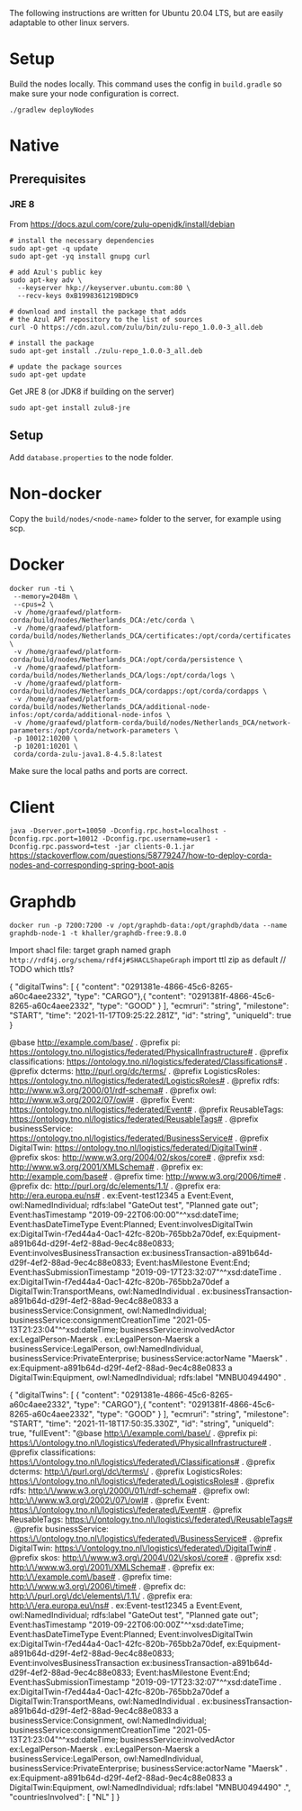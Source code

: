 The following instructions are written for Ubuntu 20.04 LTS, but are easily adaptable to other linux servers.

# Setup
Build the nodes locally. This command uses the config in `build.gradle` so make sure your node configuration is correct.

`./gradlew deployNodes`

# Native
## Prerequisites
### JRE 8
From https://docs.azul.com/core/zulu-openjdk/install/debian
```
# install the necessary dependencies
sudo apt-get -q update
sudo apt-get -yq install gnupg curl 

# add Azul's public key
sudo apt-key adv \
  --keyserver hkp://keyserver.ubuntu.com:80 \
  --recv-keys 0xB1998361219BD9C9

# download and install the package that adds 
# the Azul APT repository to the list of sources 
curl -O https://cdn.azul.com/zulu/bin/zulu-repo_1.0.0-3_all.deb

# install the package
sudo apt-get install ./zulu-repo_1.0.0-3_all.deb

# update the package sources
sudo apt-get update
```
Get JRE 8 (or JDK8 if building on the server)

`sudo apt-get install zulu8-jre`


## Setup
Add `database.properties` to the node folder.

# Non-docker
Copy the `build/nodes/<node-name>` folder to the server, for example using scp.

# Docker
```
docker run -ti \
 --memory=2048m \
 --cpus=2 \
 -v /home/graafewd/platform-corda/build/nodes/Netherlands_DCA:/etc/corda \
 -v /home/graafewd/platform-corda/build/nodes/Netherlands_DCA/certificates:/opt/corda/certificates \
 -v /home/graafewd/platform-corda/build/nodes/Netherlands_DCA:/opt/corda/persistence \
 -v /home/graafewd/platform-corda/build/nodes/Netherlands_DCA/logs:/opt/corda/logs \
 -v /home/graafewd/platform-corda/build/nodes/Netherlands_DCA/cordapps:/opt/corda/cordapps \
 -v /home/graafewd/platform-corda/build/nodes/Netherlands_DCA/additional-node-infos:/opt/corda/additional-node-infos \
 -v /home/graafewd/platform-corda/build/nodes/Netherlands_DCA/network-parameters:/opt/corda/network-parameters \
 -p 10012:10200 \
 -p 10201:10201 \
 corda/corda-zulu-java1.8-4.5.8:latest
```
Make sure the local paths and ports are correct.

# Client
`java -Dserver.port=10050 -Dconfig.rpc.host=localhost -Dconfig.rpc.port=10012 -Dconfig.rpc.username=user1 -Dconfig.rpc.password=test -jar clients-0.1.jar`
https://stackoverflow.com/questions/58779247/how-to-deploy-corda-nodes-and-corresponding-spring-boot-apis

# Graphdb
`docker run -p 7200:7200 -v /opt/graphdb-data:/opt/graphdb/data --name graphdb-node-1 -t khaller/graphdb-free:9.8.0`

Import shacl file: target graph named graph `http://rdf4j.org/schema/rdf4j#SHACLShapeGraph`
import ttl zip as default
// TODO which ttls? 


{
"digitalTwins": [
{
"content": "0291381e-4866-45c6-8265-a60c4aee2332",
"type": "CARGO"},{
"content": "0291381f-4866-45c6-8265-a60c4aee2332",
"type": "GOOD"
}
],
"ecmruri": "string",
"milestone": "START",
"time": "2021-11-17T09:25:22.281Z",
"id": "string",
"uniqueId": true
}

@base <http://example.com/base/> . @prefix pi: <https://ontology.tno.nl/logistics/federated/PhysicalInfrastructure#> . @prefix classifications: <https://ontology.tno.nl/logistics/federated/Classifications#> . @prefix dcterms: <http://purl.org/dc/terms/> . @prefix LogisticsRoles: <https://ontology.tno.nl/logistics/federated/LogisticsRoles#> . @prefix rdfs: <http://www.w3.org/2000/01/rdf-schema#> . @prefix owl: <http://www.w3.org/2002/07/owl#> . @prefix Event: <https://ontology.tno.nl/logistics/federated/Event#> . @prefix ReusableTags: <https://ontology.tno.nl/logistics/federated/ReusableTags#> . @prefix businessService: <https://ontology.tno.nl/logistics/federated/BusinessService#> . @prefix DigitalTwin: <https://ontology.tno.nl/logistics/federated/DigitalTwin#> . @prefix skos: <http://www.w3.org/2004/02/skos/core#> . @prefix xsd: <http://www.w3.org/2001/XMLSchema#> . @prefix ex: <http://example.com/base#> . @prefix time: <http://www.w3.org/2006/time#> . @prefix dc: <http://purl.org/dc/elements/1.1/> . @prefix era: <http://era.europa.eu/ns#> .  ex:Event-test12345 a Event:Event, owl:NamedIndividual;   rdfs:label "GateOut test", "Planned gate out";   Event:hasTimestamp "2019-09-22T06:00:00"^^xsd:dateTime;   Event:hasDateTimeType Event:Planned;   Event:involvesDigitalTwin ex:DigitalTwin-f7ed44a4-0ac1-42fc-820b-765bb2a70def, ex:Equipment-a891b64d-d29f-4ef2-88ad-9ec4c88e0833;   Event:involvesBusinessTransaction ex:businessTransaction-a891b64d-d29f-4ef2-88ad-9ec4c88e0833;   Event:hasMilestone Event:End;   Event:hasSubmissionTimestamp "2019-09-17T23:32:07"^^xsd:dateTime .  ex:DigitalTwin-f7ed44a4-0ac1-42fc-820b-765bb2a70def a DigitalTwin:TransportMeans,     owl:NamedIndividual .  ex:businessTransaction-a891b64d-d29f-4ef2-88ad-9ec4c88e0833 a businessService:Consignment,     owl:NamedIndividual;   businessService:consignmentCreationTime "2021-05-13T21:23:04"^^xsd:dateTime;   businessService:involvedActor ex:LegalPerson-Maersk .  ex:LegalPerson-Maersk a businessService:LegalPerson, owl:NamedIndividual, businessService:PrivateEnterprise;   businessService:actorName "Maersk" .  ex:Equipment-a891b64d-d29f-4ef2-88ad-9ec4c88e0833 a DigitalTwin:Equipment, owl:NamedIndividual;   rdfs:label "MNBU0494490" .



















{
"digitalTwins": [
{
"content": "0291381e-4866-45c6-8265-a60c4aee2332",
"type": "CARGO"},{
"content": "0291381f-4866-45c6-8265-a60c4aee2332",
"type": "GOOD"
}
],
"ecmruri": "string",
"milestone": "START",
"time": "2021-11-18T17:50:35.330Z",
"id": "string",
"uniqueId": true,
"fullEvent": "@base <http:\/\/example.com\/base\/> . @prefix pi: <https:\/\/ontology.tno.nl\/logistics\/federated\/PhysicalInfrastructure#> . @prefix classifications: <https:\/\/ontology.tno.nl\/logistics\/federated\/Classifications#> . @prefix dcterms: <http:\/\/purl.org\/dc\/terms\/> . @prefix LogisticsRoles: <https:\/\/ontology.tno.nl\/logistics\/federated\/LogisticsRoles#> . @prefix rdfs: <http:\/\/www.w3.org\/2000\/01\/rdf-schema#> . @prefix owl: <http:\/\/www.w3.org\/2002\/07\/owl#> . @prefix Event: <https:\/\/ontology.tno.nl\/logistics\/federated\/Event#> . @prefix ReusableTags: <https:\/\/ontology.tno.nl\/logistics\/federated\/ReusableTags#> . @prefix businessService: <https:\/\/ontology.tno.nl\/logistics\/federated\/BusinessService#> . @prefix DigitalTwin: <https:\/\/ontology.tno.nl\/logistics\/federated\/DigitalTwin#> . @prefix skos: <http:\/\/www.w3.org\/2004\/02\/skos\/core#> . @prefix xsd: <http:\/\/www.w3.org\/2001\/XMLSchema#> . @prefix ex: <http:\/\/example.com\/base#> . @prefix time: <http:\/\/www.w3.org\/2006\/time#> . @prefix dc: <http:\/\/purl.org\/dc\/elements\/1.1\/> . @prefix era: <http:\/\/era.europa.eu\/ns#> .  ex:Event-test12345 a Event:Event, owl:NamedIndividual;   rdfs:label \"GateOut test\", \"Planned gate out\";   Event:hasTimestamp \"2019-09-22T06:00:00Z\"^^xsd:dateTime;   Event:hasDateTimeType Event:Planned;   Event:involvesDigitalTwin ex:DigitalTwin-f7ed44a4-0ac1-42fc-820b-765bb2a70def, ex:Equipment-a891b64d-d29f-4ef2-88ad-9ec4c88e0833;   Event:involvesBusinessTransaction ex:businessTransaction-a891b64d-d29f-4ef2-88ad-9ec4c88e0833;   Event:hasMilestone Event:End;   Event:hasSubmissionTimestamp \"2019-09-17T23:32:07\"^^xsd:dateTime .  ex:DigitalTwin-f7ed44a4-0ac1-42fc-820b-765bb2a70def a DigitalTwin:TransportMeans,     owl:NamedIndividual .  ex:businessTransaction-a891b64d-d29f-4ef2-88ad-9ec4c88e0833 a businessService:Consignment,     owl:NamedIndividual;   businessService:consignmentCreationTime \"2021-05-13T21:23:04\"^^xsd:dateTime;   businessService:involvedActor ex:LegalPerson-Maersk .  ex:LegalPerson-Maersk a businessService:LegalPerson, owl:NamedIndividual, businessService:PrivateEnterprise;   businessService:actorName \"Maersk\" .  ex:Equipment-a891b64d-d29f-4ef2-88ad-9ec4c88e0833 a DigitalTwin:Equipment, owl:NamedIndividual;   rdfs:label \"MNBU0494490\" .",
"countriesInvolved": [
"NL"
]
}